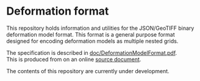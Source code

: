 Deformation format
==================

This repository holds information and utilities for the JSON/GeoTIFF binary
deformation model format.  This format is a general purpose format designed 
for encoding deformation models as multiple nested grids.  

The specification is described in [doc/DeformationModelFormat.pdf](https://github.com/linz/deformation-model-format/blob/master/doc/GriddedDeformationModelProposal.pdf).  
This is produced from on an online [source document](https://docs.google.com/document/d/1wiyrAmzqh8MZlzHSp3wf594Ob_M1LeFtDA5swuzvLZY).

The contents of this repository are currently under development.

